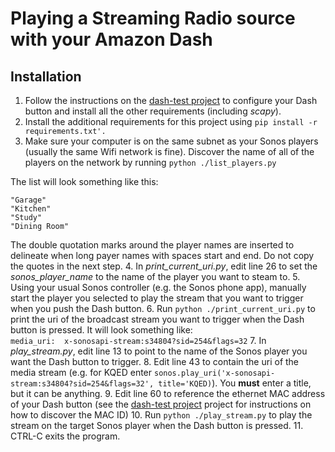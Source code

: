 Playing a Streaming Radio source with your Amazon Dash
===
Installation
---
1. Follow the instructions on the [dash-test project](https://github.com/KeanWong/dash-test) to configure your Dash button and install all the other requirements (including _scapy_).
2. Install the additional requirements for this project using `pip install -r requirements.txt'.`
3. Make sure your computer is on the same subnet as your Sonos players (usually the same Wifi network is fine). Discover the name of all of the players on the network by running `python ./list_players.py`

The list will look something like this:

`"Garage"`  
`"Kitchen"`  
`"Study"`  
`"Dining Room"`  

 The double quotation marks around the player names are inserted to delineate when long payer names with spaces start and end. Do not copy the quotes in the next step.
4. In _print_current_uri.py_, edit line 26 to set the _sonos_player_name_ to the name of the player you want to steam to.
5. Using your usual Sonos controller (e.g. the Sonos phone app), manually start the player you selected to play the stream that you want to trigger when you push the Dash button.
6. Run `python ./print_current_uri.py` to print the uri of the broadcast stream you want to trigger when the Dash button is pressed.  It will look something like:  
`media_uri:  x-sonosapi-stream:s34804?sid=254&flags=32`
7. In _play_stream.py_, edit line 13 to point to the name of the Sonos player you want the Dash button to trigger.
8. Edit line 43 to contain the uri of the media stream (e.g. for KQED enter `sonos.play_uri('x-sonosapi-stream:s34804?sid=254&flags=32', title='KQED)`).  You **must** enter a title, but it can be anything.
9. Edit line 60 to reference the ethernet MAC address of your Dash button (see the [dash-test project](https://github.com/KeanWong/dash-test) project for instructions on how to discover the MAC ID)
10. Run `python ./play_stream.py` to play the stream on the target Sonos player when the Dash button is pressed.
11. CTRL-C exits the program. 